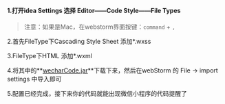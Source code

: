 

#### 1.打开idea Settings 选择 Editor——Code Style——File Types

> 注意：如果是Mac，在webstorm界面按键：`command` + `,`



2.首先FileType下Cascading Style Sheet 添加\*.wxss



3.FileType下HTML 添加\*.wxml



4.将其中的**[wecharCode.jar](https://github.com/Timor419/WebStorm-jar)**下载下来，然后在webStorm 的 File -> import settings 中导入即可



5.配置已经完成，接下来你的代码就能出现微信小程序的代码提醒了